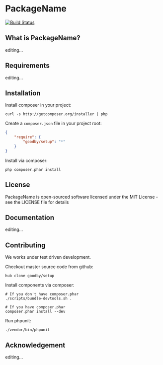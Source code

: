 # PackageName

[![Build Status](https://secure.travis-ci.org/goodby/setup.png?branch=master)](https://travis-ci.org/goodby/setup)

## What is PackageName?

editing...

## Requirements

editing...

## Installation

Install composer in your project:

```
curl -s http://getcomposer.org/installer | php
```

Create a `composer.json` file in your project root:

```json
{
    "require": {
        "goodby/setup": "*"
    }
}
```

Install via composer:

```
php composer.phar install
```

## License

PackageName is open-sourced software licensed under the MIT License - see the LICENSE file for details

## Documentation

editing...


## Contributing

We works under test driven development.

Checkout master source code from github:

```
hub clone goodby/setup
```

Install components via composer:

```
# If you don't have composer.phar
./scripts/bundle-devtools.sh .

# If you have composer.phar
composer.phar install --dev
```

Run phpunit:

```
./vendor/bin/phpunit
```

## Acknowledgement

editing...